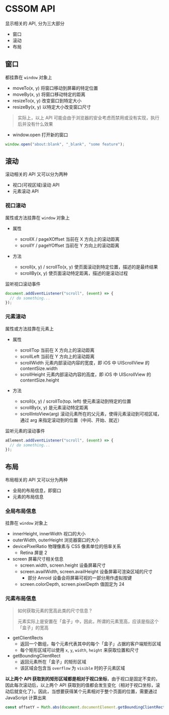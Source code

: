# CSSOM API

显示相关的 API, 分为三大部分

- 窗口
- 滚动
- 布局

## 窗口

都挂靠在 `window` 对象上

- moveTo(x, y) 将窗口移动到屏幕的特定位置
- moveBy(x, y) 将窗口移动特定的距离
- resizeTo(x, y) 改变窗口到特定大小
- resizeBy(x, y) 以特定大小改变窗口尺寸

> 实际上，以上 API 可能会由于浏览器的安全考虑而禁用或没有实现，执行后并没有什么效果

- window.open 打开新的窗口

```js
window.open("about:blank", "_blank", "some feature");
```

## 滚动

滚动相关的 API 又可以分为两种

- 视口(可视区域)滚动 API
- 元素滚动 API

### 视口滚动

属性或方法挂靠在 `window` 对象上

- 属性
    - scrollX / pageXOffset 当前在 X 方向上的滚动距离
    - scrollY / pageYOffset 当前在 Y 方向上的滚动距离

- 方法
    - scroll(x, y) / scrollTo(x, y) 使页面滚动到特定位置，描述的是最终结果
    - scrollBy(x, y) 使页面滚动特定距离，描述的是滚动过程

监听视口滚动事件

```js
document.addEventListener("scroll", (event) => {
  // do something...
});
```

### 元素滚动

属性或方法挂靠在元素上

- 属性
    - scrollTop 当前在 X 方向上的滚动距离
    - scrollLeft 当前在 Y 方向上的滚动距离
    - scrollWidth 元素内部滚动内容的宽度，即 iOS 中 UIScrollView 的 contentSize.width
    - scrollHeight 元素内部滚动内容的高度，即 iOS 中 UIScrollView 的 contentSize.height

- 方法
    - scroll(x, y) / scrollTo(top. left) 使元素滚动到特定的位置
    - scrollBy(x, y) 是元素滚动特定距离
    - scrollIntoView(arg) 滚动元素所在的父元素，使得元素滚动到可视区域，通过 arg 来指定滚动到的位置（中间、开始、就近）

监听元素的滚动事件

```js
aElement.addEventListener("scroll", (event) => {
  // do something...
});
```

## 布局

布局相关的 API 又可以分为两种

- 全局的布局信息，即窗口
- 元素的布局信息

### 全局布局信息

挂靠在 `window` 对象上

- innerHeight, innerWidth 视口的大小
- outerWidth, outerHeight 浏览器窗口的大小
- devicePixelRatio 物理像素与 CSS 像素单位的倍率关系
    - Retina 屏是 2
- screen 屏幕尺寸相关信息
    - screen.width, screen.height 设备屏幕尺寸
    - screen.availWidth, screen.availHeight 设备屏幕可渲染区域的尺寸
        - 部分 Anroid 设备会将屏幕可视的一部分用作虚拟按键
    - screen.colorDepth, screen.pixelDepth 值固定为 24

### 元素布局信息

> 如何获取元素的宽高此类的尺寸信息？
>
> 元素实际上是安置在「盒子」中，因此，所谓的元素宽高，应该是指这个「盒子」的宽高

- getClientRects
    - 返回一个数组，每个元素代表其中的每个「盒子」占据的客户端矩形区域
    - 每个矩形区域可以使用 `x`, `y`, `width`, `height` 来获取位置和尺寸
- getBoundingClientRect
    - 返回元素所在「盒子」的矩形区域
    - 该区域会包含当 `overflow` 为 `visible` 时的子元素区域

**以上两个 API 获取到的矩形区域都是相对于视口坐标**，由于视口是固定不变的，因此每次滚动后，以上两个 API 获取到的值都会发生变化（相对于视口坐标，滚动后就变化了）。因此，当想要获得某个元素相对于整个页面的位置，需要通过 JavaScript 计算出来

```js
const offsetY = Math.abs(document.documentElement.getBoundingClientRect().y) + Math.abs(anElement.getBoundingClientRect().y)
```




